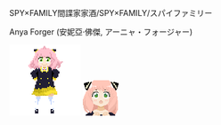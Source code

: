 SPY×FAMILY間諜家家酒/SPY×FAMILY/スパイファミリー

Anya Forger (安妮亞·佛傑, アーニャ・フォージャー)

![ Anya Forger](AnyaForger.gif "Anya Forger")
![ Anya Forger](AnyaForger2.gif "Anya Forger")